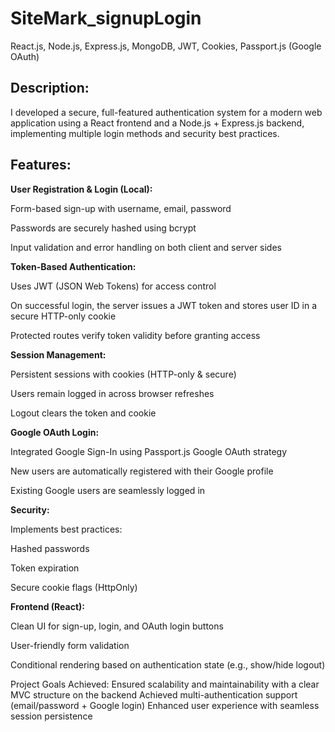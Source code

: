 # SiteMark_signupLogin

 React.js, Node.js, Express.js, MongoDB, JWT, Cookies, Passport.js (Google OAuth)

## Description:

I developed a secure, full-featured authentication system for a modern web application using a React frontend and a Node.js + Express.js backend, implementing multiple login methods and security best practices.

## Features:

**User Registration & Login (Local):**

Form-based sign-up with username, email, password

Passwords are securely hashed using bcrypt

Input validation and error handling on both client and server sides

**Token-Based Authentication:** 

Uses JWT (JSON Web Tokens) for access control

On successful login, the server issues a JWT token and stores user ID in a secure HTTP-only cookie

Protected routes verify token validity before granting access

**Session Management:**

Persistent sessions with cookies (HTTP-only & secure)

Users remain logged in across browser refreshes

Logout clears the token and cookie

**Google OAuth Login:**

Integrated Google Sign-In using Passport.js Google OAuth strategy

New users are automatically registered with their Google profile

Existing Google users are seamlessly logged in


**Security:**

Implements best practices:

Hashed passwords

Token expiration

Secure cookie flags (HttpOnly)

**Frontend (React):**

Clean UI for sign-up, login, and OAuth login buttons

User-friendly form validation

Conditional rendering based on authentication state (e.g., show/hide logout)

Project Goals Achieved:
Ensured scalability and maintainability with a clear MVC structure on the backend
Achieved multi-authentication support (email/password + Google login)
Enhanced user experience with seamless session persistence
